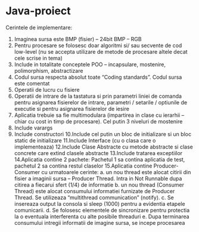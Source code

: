 # Java-proiect
Cerintele de implementare:

1. Imaginea sursa este BMP (fisier) – 24bit BMP – RGB
2. Pentru procesare se folosesc doar algoritmi si/ sau secvente de cod low-level (nu se 
accepta utilizare de metode de procesare altele decat cele scrise in tema)
3. Include in totalitate conceptele POO – incapsulare, mostenire, polimorphism, 
abstractizare
4. Codul sursa respecta absolut toate “Coding standards”. Codul sursa este comentat
5. Operatii de lucru cu fisiere
6. Operatii de intrare de la tastatura si prin parametri liniei de comanda pentru asignarea 
fisierelor de intrare, parametri / setarile / optiunile de executie si pentru asignarea 
fisierelor de iesire
7. Aplicatia trebuie sa fie multimodulara (impartirea in clase cu ierarhii – chiar cu cost in 
timp de procesare). Cel putin 3 niveluri de mostenire
8. Include varargs
9. Include constructori
10.Include cel putin un bloc de initializare si un bloc static de initializare
11.Include Interface (cu o clasa care o implementeaza)
12.Include Clase Abstracte cu metode abstracte si clase concrete care extind clasele 
abstracte
13.Include tratarea exceptiilor
14.Aplicatia contine 2 pachete: Pachetul 1 sa contina aplicatia de test, pachetul 2 sa 
contina restul claselor
15.Aplicatia contine Producer-Consumer cu urmatoarele cerinte:
a. un nou thread este alocat citirii din fisier a imaginii sursa – Producer Thread. 
Intra in Not Runnable dupa citirea a fiecarui sfert (1/4) de informatie
b. un nou thread (Consumer Thread) este alocat consumului informatiei furnizate 
de Producer Thread. Se utilizeaza “multithread communication” (notify).
c. Se insereaza output la consola si sleep (1000) pentru a evidentia etapele 
comunicarii.
d. Se folosesc elementele de sincronizare pentru protectia la o eventuala 
interferenta cu alte posibile threaduri
e. Dupa terminarea consumului intregii informatii de imagine sursa, se incepe 
procesarea
